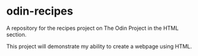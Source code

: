 # odin-recipes
A repository for the recipes project on The Odin Project in the HTML section.

This project will demonstrate my ability to create a webpage using HTML. 
